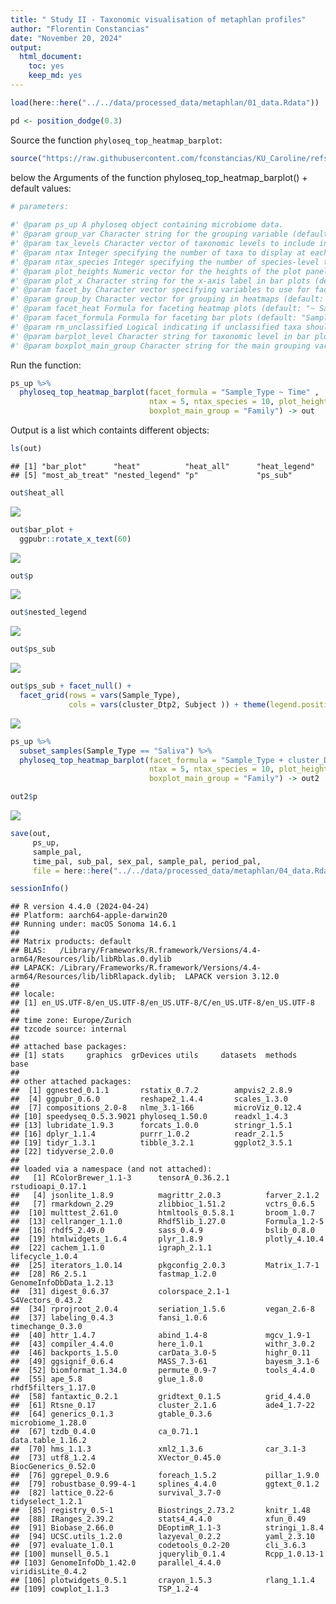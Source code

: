 ```yaml
---
title: " Study II - Taxonomic visualisation of metaphlan profiles"
author: "Florentin Constancias"
date: "November 20, 2024"
output: 
  html_document: 
    toc: yes
    keep_md: yes
---
```












``` r
load(here::here("../../data/processed_data/metaphlan/01_data.Rdata"))
```


``` r
pd <- position_dodge(0.3)
```

Source the function `phyloseq_top_heatmap_barplot`:


``` r
source("https://raw.githubusercontent.com/fconstancias/KU_Caroline/refs/heads/main/code/functions/phyloseq_functions.R")
```

below the Arguments of the function phyloseq_top_heatmap_barplot() + default values:


``` r
# parameters:
  
#' @param ps_up A phyloseq object containing microbiome data.
#' @param group_var Character string for the grouping variable (default: "Sample_Time").
#' @param tax_levels Character vector of taxonomic levels to include in plots (default: c("Phylum", "Family", "Genus", "Species")).
#' @param ntax Integer specifying the number of taxa to display at each level (default: 5).
#' @param ntax_species Integer specifying the number of species-level taxa to display (default: 14).
#' @param plot_heights Numeric vector for the heights of the plot panels (default: c(1.4, 1.5, 4)).
#' @param plot_x Character string for the x-axis label in bar plots (default: "Subject").
#' @param facet_by Character vector specifying variables to use for faceting in heatmaps (default: c("Sample_Type", "Time")).
#' @param group_by Character vector for grouping in heatmaps (default: c("Sample_Type", "Time")).
#' @param facet_heat Formula for faceting heatmap plots (default: "~ Sample_Type + Time").
#' @param facet_formula Formula for faceting bar plots (default: "Sample_Type ~ Time").
#' @param rm_unclassified Logical indicating if unclassified taxa should be removed (default: TRUE).
#' @param barplot_level Character string for taxonomic level in bar plots (default: "Species").
#' @param boxplot_main_group Character string for the main grouping variable in box plots (default: "Class").
```

Run the function:


``` r
ps_up %>% 
  phyloseq_top_heatmap_barplot(facet_formula = "Sample_Type ~ Time" , 
                               ntax = 5, ntax_species = 10, plot_heights = c(1.4, 1.4, 4),
                               boxplot_main_group = "Family") -> out
```

Output is a list which containts different objects:


``` r
ls(out)
```

```
## [1] "bar_plot"      "heat"          "heat_all"      "heat_legend"  
## [5] "most_ab_treat" "nested_legend" "p"             "ps_sub"
```



``` r
out$heat_all
```

<img src="04_metaphlan_taxa_plot_files/figure-html/unnamed-chunk-7-1.png" style="display: block; margin: auto;" />


``` r
out$bar_plot + 
  ggpubr::rotate_x_text(60)
```

<img src="04_metaphlan_taxa_plot_files/figure-html/unnamed-chunk-8-1.png" style="display: block; margin: auto;" />


``` r
out$p
```

<img src="04_metaphlan_taxa_plot_files/figure-html/unnamed-chunk-9-1.png" style="display: block; margin: auto;" />


``` r
out$nested_legend
```

<img src="04_metaphlan_taxa_plot_files/figure-html/unnamed-chunk-10-1.png" style="display: block; margin: auto;" />


``` r
out$ps_sub
```

<img src="04_metaphlan_taxa_plot_files/figure-html/unnamed-chunk-11-1.png" style="display: block; margin: auto;" />


``` r
out$ps_sub + facet_null() +
  facet_grid(rows = vars(Sample_Type), 
             cols = vars(cluster_Dtp2, Subject )) + theme(legend.position = "none") 
```

<img src="04_metaphlan_taxa_plot_files/figure-html/unnamed-chunk-12-1.png" style="display: block; margin: auto;" />


``` r
ps_up %>% 
  subset_samples(Sample_Type == "Saliva") %>% 
  phyloseq_top_heatmap_barplot(facet_formula = "Sample_Type + cluster_Dtp2 ~ Time" , 
                               ntax = 5, ntax_species = 10, plot_heights = c(1.4, 1.4, 4),
                               boxplot_main_group = "Family") -> out2

out2$p
```

<img src="04_metaphlan_taxa_plot_files/figure-html/unnamed-chunk-13-1.png" style="display: block; margin: auto;" />


``` r
save(out, 
     ps_up,
     sample_pal,
     time_pal, sub_pal, sex_pal, sample_pal, period_pal,
     file = here::here("../../data/processed_data/metaphlan/04_data.Rdata"))
```



``` r
sessionInfo()
```

```
## R version 4.4.0 (2024-04-24)
## Platform: aarch64-apple-darwin20
## Running under: macOS Sonoma 14.6.1
## 
## Matrix products: default
## BLAS:   /Library/Frameworks/R.framework/Versions/4.4-arm64/Resources/lib/libRblas.0.dylib 
## LAPACK: /Library/Frameworks/R.framework/Versions/4.4-arm64/Resources/lib/libRlapack.dylib;  LAPACK version 3.12.0
## 
## locale:
## [1] en_US.UTF-8/en_US.UTF-8/en_US.UTF-8/C/en_US.UTF-8/en_US.UTF-8
## 
## time zone: Europe/Zurich
## tzcode source: internal
## 
## attached base packages:
## [1] stats     graphics  grDevices utils     datasets  methods   base     
## 
## other attached packages:
##  [1] ggnested_0.1.1       rstatix_0.7.2        ampvis2_2.8.9       
##  [4] ggpubr_0.6.0         reshape2_1.4.4       scales_1.3.0        
##  [7] compositions_2.0-8   nlme_3.1-166         microViz_0.12.4     
## [10] speedyseq_0.5.3.9021 phyloseq_1.50.0      readxl_1.4.3        
## [13] lubridate_1.9.3      forcats_1.0.0        stringr_1.5.1       
## [16] dplyr_1.1.4          purrr_1.0.2          readr_2.1.5         
## [19] tidyr_1.3.1          tibble_3.2.1         ggplot2_3.5.1       
## [22] tidyverse_2.0.0     
## 
## loaded via a namespace (and not attached):
##   [1] RColorBrewer_1.1-3      tensorA_0.36.2.1        rstudioapi_0.17.1      
##   [4] jsonlite_1.8.9          magrittr_2.0.3          farver_2.1.2           
##   [7] rmarkdown_2.29          zlibbioc_1.51.2         vctrs_0.6.5            
##  [10] multtest_2.61.0         htmltools_0.5.8.1       broom_1.0.7            
##  [13] cellranger_1.1.0        Rhdf5lib_1.27.0         Formula_1.2-5          
##  [16] rhdf5_2.49.0            sass_0.4.9              bslib_0.8.0            
##  [19] htmlwidgets_1.6.4       plyr_1.8.9              plotly_4.10.4          
##  [22] cachem_1.1.0            igraph_2.1.1            lifecycle_1.0.4        
##  [25] iterators_1.0.14        pkgconfig_2.0.3         Matrix_1.7-1           
##  [28] R6_2.5.1                fastmap_1.2.0           GenomeInfoDbData_1.2.13
##  [31] digest_0.6.37           colorspace_2.1-1        S4Vectors_0.43.2       
##  [34] rprojroot_2.0.4         seriation_1.5.6         vegan_2.6-8            
##  [37] labeling_0.4.3          fansi_1.0.6             timechange_0.3.0       
##  [40] httr_1.4.7              abind_1.4-8             mgcv_1.9-1             
##  [43] compiler_4.4.0          here_1.0.1              withr_3.0.2            
##  [46] backports_1.5.0         carData_3.0-5           highr_0.11             
##  [49] ggsignif_0.6.4          MASS_7.3-61             bayesm_3.1-6           
##  [52] biomformat_1.34.0       permute_0.9-7           tools_4.4.0            
##  [55] ape_5.8                 glue_1.8.0              rhdf5filters_1.17.0    
##  [58] fantaxtic_0.2.1         gridtext_0.1.5          grid_4.4.0             
##  [61] Rtsne_0.17              cluster_2.1.6           ade4_1.7-22            
##  [64] generics_0.1.3          gtable_0.3.6            microbiome_1.28.0      
##  [67] tzdb_0.4.0              ca_0.71.1               data.table_1.16.2      
##  [70] hms_1.1.3               xml2_1.3.6              car_3.1-3              
##  [73] utf8_1.2.4              XVector_0.45.0          BiocGenerics_0.52.0    
##  [76] ggrepel_0.9.6           foreach_1.5.2           pillar_1.9.0           
##  [79] robustbase_0.99-4-1     splines_4.4.0           ggtext_0.1.2           
##  [82] lattice_0.22-6          survival_3.7-0          tidyselect_1.2.1       
##  [85] registry_0.5-1          Biostrings_2.73.2       knitr_1.48             
##  [88] IRanges_2.39.2          stats4_4.4.0            xfun_0.49              
##  [91] Biobase_2.66.0          DEoptimR_1.1-3          stringi_1.8.4          
##  [94] UCSC.utils_1.2.0        lazyeval_0.2.2          yaml_2.3.10            
##  [97] evaluate_1.0.1          codetools_0.2-20        cli_3.6.3              
## [100] munsell_0.5.1           jquerylib_0.1.4         Rcpp_1.0.13-1          
## [103] GenomeInfoDb_1.42.0     parallel_4.4.0          viridisLite_0.4.2      
## [106] plotwidgets_0.5.1       crayon_1.5.3            rlang_1.1.4            
## [109] cowplot_1.1.3           TSP_1.2-4
```
